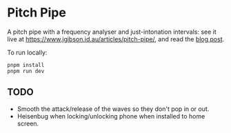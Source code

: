 # Pitch Pipe

A pitch pipe with a frequency analyser and just-intonation intervals: see it live at <https://www.jgibson.id.au/articles/pitch-pipe/>, and read the [blog post](https://www.jgibson.id.au/blog/pitch-pipe/).

To run locally:

    pnpm install
    pnpm run dev


## TODO

- Smooth the attack/release of the waves so they don't pop in or out.
- Heisenbug when locking/unlocking phone when installed to home screen.
